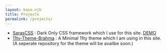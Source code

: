 ```yaml
---
layout: base.njk
title: Projects
permalink: /projects/
---
```

- [SarasCSS](https://github.com/stardoom4/sarascss) : Dark Only CSS framework which I use for this site. [DEMO](https://sarascss.netlify.app/)
- [11ty-Theme-Brahma](https://github.com/stardoom4/CE40) : A Minimal 11ty theme which I am using in this site. (A seperate repository for the theme will be availbe soon.) 
